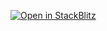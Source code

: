[![Open in StackBlitz](https://developer.stackblitz.com/img/open_in_stackblitz.svg)](https://stackblitz.com/fork/github/baitando/dhbw-web/tree/master/02d_apis/uebung-2/initial?file=index.html&terminal=stackblitz&title=Aufgabe%202%20Modul%202d%20%28APIs%29)